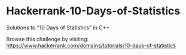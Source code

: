 # Hackerrank-10-Days-of-Statistics
Solutions to "10 Days of Statistics" in C++

Browse this challenge by visiting: https://www.hackerrank.com/domains/tutorials/10-days-of-statistics
